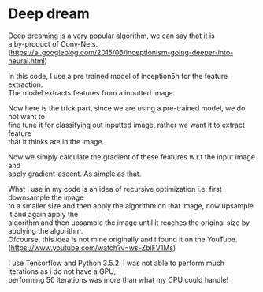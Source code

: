 # Deep dream

Deep dreaming is a very popular algorithm, we can say that it is  
a by-product of Conv-Nets.  
(https://ai.googleblog.com/2015/06/inceptionism-going-deeper-into-neural.html)

In this code, I use a pre trained model of inception5h for the feature extraction.  
The model extracts features from a inputted image.

Now here is the trick part, since we are using a pre-trained model, we do not want to  
fine tune it for classifying out inputted image, rather we want it to extract feature    
that it thinks are  in the image.  

Now we simply calculate the gradient of these features w.r.t the input image and  
apply gradient-ascent. As simple as that.

What i use in my code is an idea of recursive optimization i.e: first downsample the image  
to a smaller size and then apply the algorithm on that image, now upsample it and again apply the  
algorithm and then upsample the image until it reaches the original size by applying the algorithm.  
Ofcourse, this idea is not mine originally and i found it on the YouTube.  
(https://www.youtube.com/watch?v=ws-ZbiFV1Ms)

I use Tensorflow and Python 3.5.2.
I was not able to perform much iterations as i do not have a GPU,  
performing 50 iterations was more than what my CPU could handle!





